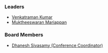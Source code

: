 ### Leaders

* [Venkatraman Kumar](mailto:venkatraman.kumar@owasp.org)
* [Muktheeswaran Mariappan](mailto:maktheeswaran.marippan@owasp.org)

### Board Members

* [Dhanesh Sivasamy (Conference Coordinator)](mailto:dhaneshsivasamy07@gmail.com)